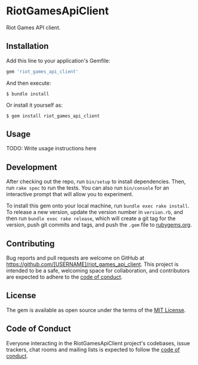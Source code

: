 # RiotGamesApiClient

Riot Games API client.

## Installation

Add this line to your application's Gemfile:

```ruby
gem 'riot_games_api_client'
```

And then execute:

    $ bundle install

Or install it yourself as:

    $ gem install riot_games_api_client

## Usage

TODO: Write usage instructions here

## Development

After checking out the repo, run `bin/setup` to install dependencies. Then, run `rake spec` to run the tests. You can also run `bin/console` for an interactive prompt that will allow you to experiment.

To install this gem onto your local machine, run `bundle exec rake install`. To release a new version, update the version number in `version.rb`, and then run `bundle exec rake release`, which will create a git tag for the version, push git commits and tags, and push the `.gem` file to [rubygems.org](https://rubygems.org).

## Contributing

Bug reports and pull requests are welcome on GitHub at https://github.com/[USERNAME]/riot_games_api_client. This project is intended to be a safe, welcoming space for collaboration, and contributors are expected to adhere to the [code of conduct](https://github.com/[USERNAME]/riot_games_api_client/blob/master/CODE_OF_CONDUCT.md).


## License

The gem is available as open source under the terms of the [MIT License](https://opensource.org/licenses/MIT).

## Code of Conduct

Everyone interacting in the RiotGamesApiClient project's codebases, issue trackers, chat rooms and mailing lists is expected to follow the [code of conduct](https://github.com/[USERNAME]/riot_games_api_client/blob/master/CODE_OF_CONDUCT.md).
